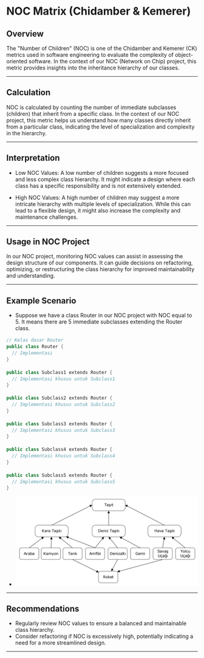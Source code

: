 # NOC Matrix (Chidamber & Kemerer)


## Overview

The "Number of Children" (NOC) is one of the Chidamber and Kemerer (CK) metrics used in software engineering to evaluate the complexity of object-oriented software. In the context of our NOC (Network on Chip) project, this metric provides insights into the inheritance hierarchy of our classes.

_ _ _ _ _ _

## Calculation

NOC is calculated by counting the number of immediate subclasses (children) that inherit from a specific class. In the context of our NOC project, this metric helps us understand how many classes directly inherit from a particular class, indicating the level of specialization and complexity in the hierarchy.


_ _ _ _ _ _

## Interpretation

* Low NOC Values: A low number of children suggests a more focused and less complex class hierarchy. It might indicate a design where each class has a specific responsibility and is not extensively extended.

* High NOC Values: A high number of children may suggest a more intricate hierarchy with multiple levels of specialization. While this can lead to a flexible design, it might also increase the complexity and maintenance challenges.

_ _ _ _ _ _

## Usage in NOC Project

In our NOC project, monitoring NOC values can assist in assessing the design structure of our components. It can guide decisions on refactoring, optimizing, or restructuring the class hierarchy for improved maintainability and understanding.

- - - - - -

## Example Scenario

* Suppose we have a class Router in our NOC project with NOC equal to 5. It means there are 5 immediate subclasses extending the Router class.

```c#
// Kelas dasar Router
public class Router {
  // Implementasi
}

public class Subclass1 extends Router {
  // Implementasi khusus untuk Subclass1
}

public class Subclass2 extends Router {
  // Implementasi khusus untuk Subclass2
}

public class Subclass3 extends Router {
  // Implementasi khusus untuk Subclass3
}

public class Subclass4 extends Router {
  // Implementasi khusus untuk Subclass4
}

public class Subclass5 extends Router {
  // Implementasi khusus untuk Subclass5
}


```

* ![gambar](https://github.com/dystaSatria/software-measurement-and-testing/blob/main/lectureNotes/NOC%20Matrix/Screenshot%202024-01-15%20at%2022.17.43.png)

- - - - - -

## Recommendations

* Regularly review NOC values to ensure a balanced and maintainable class hierarchy.
* Consider refactoring if NOC is excessively high, potentially indicating a need for a more streamlined design.


- - - - - -
